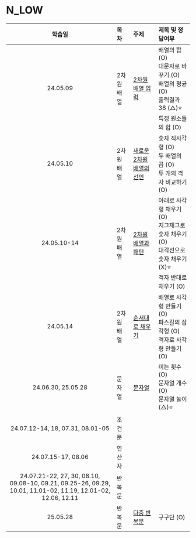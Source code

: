 # N_LOW

|                                                    학습일                                                    | 목차       | 주제                                                                         | 제목 및 정답여부                                                                                                  |
| :----------------------------------------------------------------------------------------------------------: | :--------- | :--------------------------------------------------------------------------- | :---------------------------------------------------------------------------------------------------------------- |
|                                                   24.05.09                                                   | 2차원 배열 | [2차원 배열 입력](./2차원%20배열/2차원%20배열%20입력.js)                     | 배열의 합 (O)<br>대문자로 바꾸기 (O)<br>배열의 평균 (O)<br>출력결과 38 (△)⭐️<br>특정 원소들의 합 (O)             |
|                                                   24.05.10                                                   | 2차원 배열 | [새로운 2차원 배열의 선언](./2차원%20배열/새로운%202차원%20배열의%20선언.js) | 숫자 직사각형 (O)<br>두 배열의 곱 (O)<br>두 개의 격자 비교하기 (O)                                                |
|                                                 24.05.10-14                                                  | 2차원 배열 | [2차원 배열과 패턴](./2차원%20배열/2차원%20배열과%20패턴.js)                 | 아래로 사각형 채우기 (O)<br>지그재그로 숫자 채우기 (O)<br>대각선으로 숫자 채우기 (X)⭐️<br>격자 반대로 채우기 (O) |
|                                                   24.05.14                                                   | 2차원 배열 | [순서대로 채우기](./2차원%20배열/순서대로%20채우기.js)                       | 배열로 사각형 만들기 (O)<br>파스칼의 삼각형 (O)<br>격자로 사각형 만들기 (O)                                       |
|                                              24.06.30, 25.05.28                                              | 문자열     | [문자열](./문자열/문자열.js)                                                 | 미는 횟수 (O)<br> 문자열 개수 (O)<br>문자열 놀이(△)⭐️<br>                                                        |
|                                       24.07.12-14, 18, 07.31, 08.01-05                                       | 조건문     |
|                                              24.07.15-17, 08.06                                              | 연산자     |
| 24.07.21-22, 27, 30, 08.10, 09.08-10, 09.21, 09.25-26, 09.29, 10.01, 11.01-02, 11.19, 12.01-02, 12.06, 12.11 | 반복문     |
|                                                   25.05.28                                                   | 반복문     | [다중 반복문](./반복문/다중%20반복문.js)                                     | 구구단 (O)                                                                                                        |
